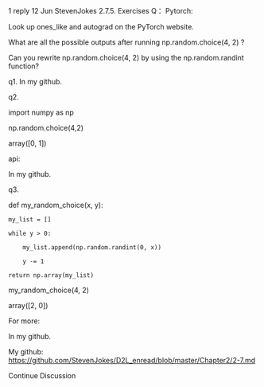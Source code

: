 

<!--
 * @version:
 * @Author:  StevenJokes https://github.com/StevenJokes
 * @Date: 2020-09-13 21:22:49
 * @LastEditors:  StevenJokes https://github.com/StevenJokes
 * @LastEditTime: 2020-09-13 21:22:51
 * @Description:http://preview.d2l.ai/d2l-en/master/chapter_preliminaries/lookup-api.html
 * @TODO::
 * @Reference:
-->

1 reply
12 Jun
Steven​Jokes
2.7.5. Exercises
Q：
Pytorch:

Look up ones_like and autograd on the PyTorch website.

What are all the possible outputs after running np.random.choice(4, 2) ?

Can you rewrite np.random.choice(4, 2) by using the np.random.randint function?

q1.
In my github.

q2.

import numpy as np

np.random.choice(4,2)

array([0, 1])

api:

In my github.

q3.

def my_random_choice(x, y):

    my_list = []

    while y > 0:

        my_list.append(np.random.randint(0, x))

        y -= 1

    return np.array(my_list)

my_random_choice(4, 2)

array([2, 0])

For more:

In my github.

My github: https://github.com/StevenJokes/D2L_enread/blob/master/Chapter2/2-7.md

Continue Discussion
